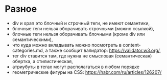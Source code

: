 # Разное
- div и span это блочный и строчный теги, не имеют семантики,
- блочные теги нельзя оборачивать строчными (можно ссылкой),
- блочные теги нельзя оборачивать блочными (кроме div или семантическими),
- что куда можно вкладывать можно посмотреть в content-categories.md, а также сообщит валидатор: https://validator.w3.org/,
- тег div ставится там, где нужна не смысловая (семантическая) обертка, а стилистическая,
- атриубуты в тегах могут располагаться в любом порядке
- геометрические фигуры на CSS: https://habr.com/ru/articles/126207/
